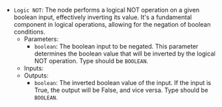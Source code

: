 - `Logic NOT`: The node performs a logical NOT operation on a given boolean input, effectively inverting its value. It's a fundamental component in logical operations, allowing for the negation of boolean conditions.
    - Parameters:
        - `boolean`: The boolean input to be negated. This parameter determines the boolean value that will be inverted by the logical NOT operation. Type should be `BOOLEAN`.
    - Inputs:
    - Outputs:
        - `boolean`: The inverted boolean value of the input. If the input is True, the output will be False, and vice versa. Type should be `BOOLEAN`.
